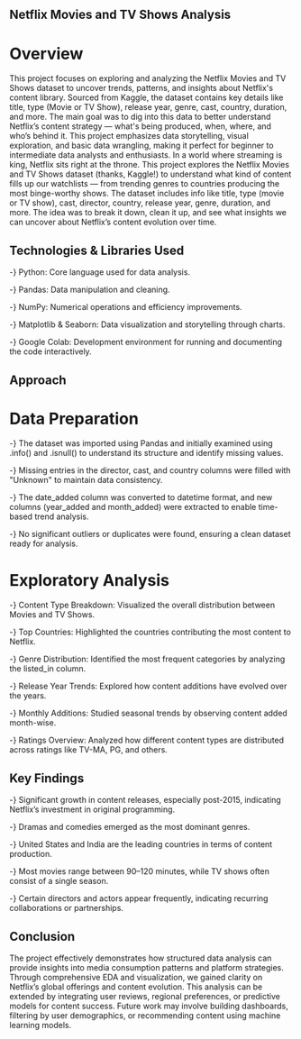 ## Netflix Movies and TV Shows Analysis  


# Overview

This project focuses on exploring and analyzing the Netflix Movies and TV Shows dataset to uncover trends, patterns, and insights about Netflix's content library.
Sourced from Kaggle, the dataset contains key details like title, type (Movie or TV Show), release year, genre, cast, country, duration, and more. The main goal was to dig into this data to better understand Netflix’s content strategy — what's being produced, when, where, and who’s behind it.
This project emphasizes data storytelling, visual exploration, and basic data wrangling, making it perfect for beginner to intermediate data analysts and enthusiasts.
In a world where streaming is king, Netflix sits right at the throne. This project explores the Netflix Movies and TV Shows dataset (thanks, Kaggle!) to understand what kind of content fills up our watchlists — from trending genres to countries producing the most binge-worthy shows.
The dataset includes info like title, type (movie or TV show), cast, director, country, release year, genre, duration, and more. The idea was to break it down, clean it up, and see what insights we can uncover about Netflix’s content evolution over time.



## Technologies & Libraries Used


-} Python: Core language used for data analysis.

-} Pandas: Data manipulation and cleaning.

-} NumPy: Numerical operations and efficiency improvements.

-} Matplotlib & Seaborn: Data visualization and storytelling through charts.

-} Google Colab: Development environment for running and documenting the code interactively.





## Approach

# Data Preparation

-} The dataset was imported using Pandas and initially examined using .info() and .isnull() to understand its structure and identify missing values.

-} Missing entries in the director, cast, and country columns were filled with "Unknown" to maintain data consistency.

-} The date_added column was converted to datetime format, and new columns (year_added and month_added) were extracted to enable time-based trend analysis.

-} No significant outliers or duplicates were found, ensuring a clean dataset ready for analysis.




# Exploratory Analysis


-} Content Type Breakdown: Visualized the overall distribution between Movies and TV Shows.

-} Top Countries: Highlighted the countries contributing the most content to Netflix.

-} Genre Distribution: Identified the most frequent categories by analyzing the listed_in column.

-} Release Year Trends: Explored how content additions have evolved over the years. 

-} Monthly Additions: Studied seasonal trends by observing content added month-wise.

-} Ratings Overview: Analyzed how different content types are distributed across ratings like TV-MA, PG, and others.



## Key Findings


-} Significant growth in content releases, especially post-2015, indicating Netflix’s investment in original programming.

-} Dramas and comedies emerged as the most dominant genres.

-} United States and India are the leading countries in terms of content production.

-} Most movies range between 90–120 minutes, while TV shows often consist of a single season.

-} Certain directors and actors appear frequently, indicating recurring collaborations or partnerships.




## Conclusion



The project effectively demonstrates how structured data analysis can provide insights into media consumption patterns and platform strategies. Through comprehensive EDA and visualization, we gained clarity on Netflix’s global offerings and content evolution. This analysis can be extended by integrating user reviews, regional preferences, or predictive models for content success. Future work may involve building dashboards, filtering by user demographics, or recommending content using machine learning models.


